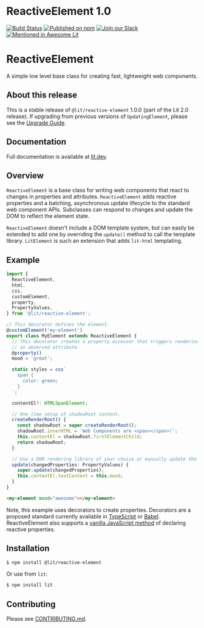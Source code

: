 # ReactiveElement 1.0

[![Build Status](https://github.com/lit/lit/workflows/Tests/badge.svg)](https://github.com/lit/lit/actions?query=workflow%3ATests)
[![Published on npm](https://img.shields.io/npm/v/lit-element/next-major)](https://www.npmjs.com/package/lit-html)
[![Join our Slack](https://img.shields.io/badge/slack-join%20chat-4a154b.svg)](https://www.polymer-project.org/slack-invite)
[![Mentioned in Awesome Lit](https://awesome.re/mentioned-badge.svg)](https://github.com/web-padawan/awesome-lit)

# ReactiveElement

A simple low level base class for creating fast, lightweight web components.

## About this release

This is a stable release of `@lit/reactive-element` 1.0.0 (part of the Lit 2.0 release). If upgrading from previous versions of `UpdatingElement`, please see the [Upgrade Guide](https://lit.dev/docs/releases/upgrade/).

## Documentation

Full documentation is available at [lit.dev](https://lit.dev/docs/api/ReactiveElement/).

## Overview

`ReactiveElement` is a base class for writing web components that react to changes in properties and attributes. `ReactiveElement` adds reactive properties and a batching, asynchronous update lifecycle to the standard web component APIs. Subclasses can respond to changes and update the DOM to reflect the element state.

`ReactiveElement` doesn't include a DOM template system, but can easily be extended to add one by overriding the `update()` method to call the template library. `LitElement` is such an extension that adds `lit-html` templating.

## Example

```ts
import {
  ReactiveElement,
  html,
  css,
  customElement,
  property,
  PropertyValues,
} from '@lit/reactive-element';

// This decorator defines the element.
@customElement('my-element')
export class MyElement extends ReactiveElement {
  // This decorator creates a property accessor that triggers rendering and
  // an observed attribute.
  @property()
  mood = 'great';

  static styles = css`
    span {
      color: green;
    }
  `;

  contentEl?: HTMLSpanElement;

  // One time setup of shadowRoot content.
  createRenderRoot() {
    const shadowRoot = super.createRenderRoot();
    shadowRoot.innerHTML = `Web Components are <span></span>!`;
    this.contentEl = shadowRoot.firstElementChild;
    return shadowRoot;
  }

  // Use a DOM rendering library of your choice or manually update the DOM.
  update(changedProperties: PropertyValues) {
    super.update(changedProperties);
    this.contentEl.textContent = this.mood;
  }
}
```

```html
<my-element mood="awesome"></my-element>
```

Note, this example uses decorators to create properties. Decorators are a proposed
standard currently available in [TypeScript](https://www.typescriptlang.org/) or [Babel](https://babeljs.io/docs/en/babel-plugin-proposal-decorators). ReactiveElement also supports a [vanilla JavaScript method](https://lit.dev/docs/components/properties/#declaring-properties-in-a-static-properties-field) of declaring reactive properties.

## Installation

```bash
$ npm install @lit/reactive-element
```

Or use from `lit`:

```bash
$ npm install lit
```

## Contributing

Please see [CONTRIBUTING.md](./CONTRIBUTING.md).
